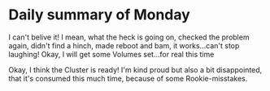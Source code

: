 # Daily summary of Monday

I can't belive it! I mean, what the heck is going on, checked the problem again, didn't find a hinch, made reboot and bam, it works...can't stop laughing! 
Okay, I will get some Volumes set...for real this time

Okay, I think the Cluster is ready! I'm kind proud but also a bit disappointed, that it's consumed this much time, because of some Rookie-misstakes.
